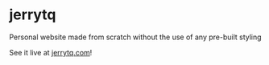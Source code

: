 # jerrytq
Personal website made from scratch without the use of any pre-built styling

See it live at [jerrytq.com](https://jerrytq.com)!
